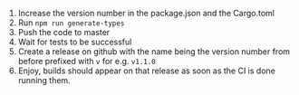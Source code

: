 1. Increase the version number in the package.json and the Cargo.toml
2. Run `npm run generate-types`
3. Push the code to master
4. Wait for tests to be successful
5. Create a release on github with the name being the version number from before prefixed with `v` for e.g. `v1.1.0`
6. Enjoy, builds should appear on that release as soon as the CI is done running them.
